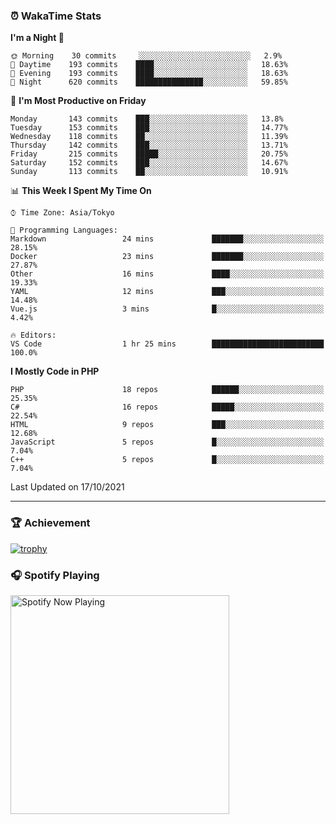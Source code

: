 ### ⏰ WakaTime Stats


<!--START_SECTION:waka-->
**I'm a Night 🦉** 

```text
🌞 Morning    30 commits     ░░░░░░░░░░░░░░░░░░░░░░░░░   2.9% 
🌆 Daytime    193 commits    ████░░░░░░░░░░░░░░░░░░░░░   18.63% 
🌃 Evening    193 commits    ████░░░░░░░░░░░░░░░░░░░░░   18.63% 
🌙 Night      620 commits    ███████████████░░░░░░░░░░   59.85%

```
📅 **I'm Most Productive on Friday** 

```text
Monday       143 commits    ███░░░░░░░░░░░░░░░░░░░░░░   13.8% 
Tuesday      153 commits    ███░░░░░░░░░░░░░░░░░░░░░░   14.77% 
Wednesday    118 commits    ██░░░░░░░░░░░░░░░░░░░░░░░   11.39% 
Thursday     142 commits    ███░░░░░░░░░░░░░░░░░░░░░░   13.71% 
Friday       215 commits    █████░░░░░░░░░░░░░░░░░░░░   20.75% 
Saturday     152 commits    ███░░░░░░░░░░░░░░░░░░░░░░   14.67% 
Sunday       113 commits    ██░░░░░░░░░░░░░░░░░░░░░░░   10.91%

```


📊 **This Week I Spent My Time On** 

```text
⌚︎ Time Zone: Asia/Tokyo

💬 Programming Languages: 
Markdown                 24 mins             ███████░░░░░░░░░░░░░░░░░░   28.15% 
Docker                   23 mins             ███████░░░░░░░░░░░░░░░░░░   27.87% 
Other                    16 mins             ████░░░░░░░░░░░░░░░░░░░░░   19.33% 
YAML                     12 mins             ███░░░░░░░░░░░░░░░░░░░░░░   14.48% 
Vue.js                   3 mins              █░░░░░░░░░░░░░░░░░░░░░░░░   4.42%

🔥 Editors: 
VS Code                  1 hr 25 mins        █████████████████████████   100.0%

```

**I Mostly Code in PHP** 

```text
PHP                      18 repos            ██████░░░░░░░░░░░░░░░░░░░   25.35% 
C#                       16 repos            █████░░░░░░░░░░░░░░░░░░░░   22.54% 
HTML                     9 repos             ███░░░░░░░░░░░░░░░░░░░░░░   12.68% 
JavaScript               5 repos             █░░░░░░░░░░░░░░░░░░░░░░░░   7.04% 
C++                      5 repos             █░░░░░░░░░░░░░░░░░░░░░░░░   7.04%

```



 Last Updated on 17/10/2021
<!--END_SECTION:waka-->

---

### 🏆 Achievement

[![trophy](https://github-profile-trophy.vercel.app/?username=Slime-hatena&theme=flat&no-bg=true&no-frame=true&column=8)](https://github.com/ryo-ma/github-profile-trophy)

### 🎧 Spotify Playing

[<img src="https://spotify-now-playing-slime-hatena.vercel.app/api/spotify-playing" alt="Spotify Now Playing" width="350" />](https://open.spotify.com/user/slime_hatena)

<!--
**Slime-hatena/Slime-hatena** is a ✨ _special_ ✨ repository because its `README.md` (this file) appears on your GitHub profile.

Here are some ideas to get you started:

- 🔭 I’m currently working on ...
- 🌱 I’m currently learning ...
- 👯 I’m looking to collaborate on ...
- 🤔 I’m looking for help with ...
- 💬 Ask me about ...
- 📫 How to reach me: ...
- 😄 Pronouns: ...
- ⚡ Fun fact: ...
-->
